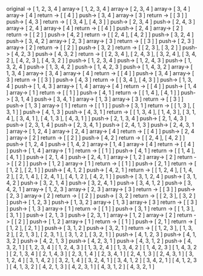 original ->
[ 1, 2, 3, 4 ]
array-> 
[ 1, 2, 3, 4 ]
array-> 
[ 2, 3, 4 ]
array-> 
[ 3, 4 ]
array-> 
[ 4 ]
return ->
[ [ 4 ] ]
push->
[ 3, 4 ]
array-> 
[ 3 ]
return ->
[ [ 3 ] ]
push->
[ 4, 3 ]
return ->
[ [ 3, 4 ], [ 4, 3 ] ]
push->
[ 2, 3, 4 ]
push->
[ 2, 4, 3 ]
array-> 
[ 2, 4 ]
array-> 
[ 4 ]
return ->
[ [ 4 ] ]
push->
[ 2, 4 ]
array-> 
[ 2 ]
return ->
[ [ 2 ] ]
push->
[ 4, 2 ]
return ->
[ [ 2, 4 ], [ 4, 2 ] ]
push->
[ 3, 2, 4 ]
push->
[ 3, 4, 2 ]
array-> 
[ 2, 3 ]
array-> 
[ 3 ]
return ->
[ [ 3 ] ]
push->
[ 2, 3 ]
array-> 
[ 2 ]
return ->
[ [ 2 ] ]
push->
[ 3, 2 ]
return ->
[ [ 2, 3 ], [ 3, 2 ] ]
push->
[ 4, 2, 3 ]
push->
[ 4, 3, 2 ]
return ->
[
  [ 2, 3, 4 ],
  [ 2, 4, 3 ],
  [ 3, 2, 4 ],
  [ 3, 4, 2 ],
  [ 4, 2, 3 ],
  [ 4, 3, 2 ]
]
push->
[ 1, 2, 3, 4 ]
push->
[ 1, 2, 4, 3 ]
push->
[ 1, 3, 2, 4 ]
push->
[ 1, 3, 4, 2 ]
push->
[ 1, 4, 2, 3 ]
push->
[ 1, 4, 3, 2 ]
array-> 
[ 1, 3, 4 ]
array-> 
[ 3, 4 ]
array-> 
[ 4 ]
return ->
[ [ 4 ] ]
push->
[ 3, 4 ]
array-> 
[ 3 ]
return ->
[ [ 3 ] ]
push->
[ 4, 3 ]
return ->
[ [ 3, 4 ], [ 4, 3 ] ]
push->
[ 1, 3, 4 ]
push->
[ 1, 4, 3 ]
array-> 
[ 1, 4 ]
array-> 
[ 4 ]
return ->
[ [ 4 ] ]
push->
[ 1, 4 ]
array-> 
[ 1 ]
return ->
[ [ 1 ] ]
push->
[ 4, 1 ]
return ->
[ [ 1, 4 ], [ 4, 1 ] ]
push->
[ 3, 1, 4 ]
push->
[ 3, 4, 1 ]
array-> 
[ 1, 3 ]
array-> 
[ 3 ]
return ->
[ [ 3 ] ]
push->
[ 1, 3 ]
array-> 
[ 1 ]
return ->
[ [ 1 ] ]
push->
[ 3, 1 ]
return ->
[ [ 1, 3 ], [ 3, 1 ] ]
push->
[ 4, 1, 3 ]
push->
[ 4, 3, 1 ]
return ->
[
  [ 1, 3, 4 ],
  [ 1, 4, 3 ],
  [ 3, 1, 4 ],
  [ 3, 4, 1 ],
  [ 4, 1, 3 ],
  [ 4, 3, 1 ]
]
push->
[ 2, 1, 3, 4 ]
push->
[ 2, 1, 4, 3 ]
push->
[ 2, 3, 1, 4 ]
push->
[ 2, 3, 4, 1 ]
push->
[ 2, 4, 1, 3 ]
push->
[ 2, 4, 3, 1 ]
array-> 
[ 1, 2, 4 ]
array-> 
[ 2, 4 ]
array-> 
[ 4 ]
return ->
[ [ 4 ] ]
push->
[ 2, 4 ]
array-> 
[ 2 ]
return ->
[ [ 2 ] ]
push->
[ 4, 2 ]
return ->
[ [ 2, 4 ], [ 4, 2 ] ]
push->
[ 1, 2, 4 ]
push->
[ 1, 4, 2 ]
array-> 
[ 1, 4 ]
array-> 
[ 4 ]
return ->
[ [ 4 ] ]
push->
[ 1, 4 ]
array-> 
[ 1 ]
return ->
[ [ 1 ] ]
push->
[ 4, 1 ]
return ->
[ [ 1, 4 ], [ 4, 1 ] ]
push->
[ 2, 1, 4 ]
push->
[ 2, 4, 1 ]
array-> 
[ 1, 2 ]
array-> 
[ 2 ]
return ->
[ [ 2 ] ]
push->
[ 1, 2 ]
array-> 
[ 1 ]
return ->
[ [ 1 ] ]
push->
[ 2, 1 ]
return ->
[ [ 1, 2 ], [ 2, 1 ] ]
push->
[ 4, 1, 2 ]
push->
[ 4, 2, 1 ]
return ->
[
  [ 1, 2, 4 ],
  [ 1, 4, 2 ],
  [ 2, 1, 4 ],
  [ 2, 4, 1 ],
  [ 4, 1, 2 ],
  [ 4, 2, 1 ]
]
push->
[ 3, 1, 2, 4 ]
push->
[ 3, 1, 4, 2 ]
push->
[ 3, 2, 1, 4 ]
push->
[ 3, 2, 4, 1 ]
push->
[ 3, 4, 1, 2 ]
push->
[ 3, 4, 2, 1 ]
array-> 
[ 1, 2, 3 ]
array-> 
[ 2, 3 ]
array-> 
[ 3 ]
return ->
[ [ 3 ] ]
push->
[ 2, 3 ]
array-> 
[ 2 ]
return ->
[ [ 2 ] ]
push->
[ 3, 2 ]
return ->
[ [ 2, 3 ], [ 3, 2 ] ]
push->
[ 1, 2, 3 ]
push->
[ 1, 3, 2 ]
array-> 
[ 1, 3 ]
array-> 
[ 3 ]
return ->
[ [ 3 ] ]
push->
[ 1, 3 ]
array-> 
[ 1 ]
return ->
[ [ 1 ] ]
push->
[ 3, 1 ]
return ->
[ [ 1, 3 ], [ 3, 1 ] ]
push->
[ 2, 1, 3 ]
push->
[ 2, 3, 1 ]
array-> 
[ 1, 2 ]
array-> 
[ 2 ]
return ->
[ [ 2 ] ]
push->
[ 1, 2 ]
array-> 
[ 1 ]
return ->
[ [ 1 ] ]
push->
[ 2, 1 ]
return ->
[ [ 1, 2 ], [ 2, 1 ] ]
push->
[ 3, 1, 2 ]
push->
[ 3, 2, 1 ]
return ->
[
  [ 1, 2, 3 ],
  [ 1, 3, 2 ],
  [ 2, 1, 3 ],
  [ 2, 3, 1 ],
  [ 3, 1, 2 ],
  [ 3, 2, 1 ]
]
push->
[ 4, 1, 2, 3 ]
push->
[ 4, 1, 3, 2 ]
push->
[ 4, 2, 1, 3 ]
push->
[ 4, 2, 3, 1 ]
push->
[ 4, 3, 1, 2 ]
push->
[ 4, 3, 2, 1 ]
[ 1, 2, 3, 4 ]
[ 1, 2, 4, 3 ]
[ 1, 3, 2, 4 ]
[ 1, 3, 4, 2 ]
[ 1, 4, 2, 3 ]
[ 1, 4, 3, 2 ]
[ 2, 1, 3, 4 ]
[ 2, 1, 4, 3 ]
[ 2, 3, 1, 4 ]
[ 2, 3, 4, 1 ]
[ 2, 4, 1, 3 ]
[ 2, 4, 3, 1 ]
[ 3, 1, 2, 4 ]
[ 3, 1, 4, 2 ]
[ 3, 2, 1, 4 ]
[ 3, 2, 4, 1 ]
[ 3, 4, 1, 2 ]
[ 3, 4, 2, 1 ]
[ 4, 1, 2, 3 ]
[ 4, 1, 3, 2 ]
[ 4, 2, 1, 3 ]
[ 4, 2, 3, 1 ]
[ 4, 3, 1, 2 ]
[ 4, 3, 2, 1 ]
